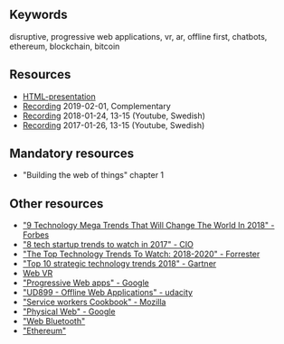 ## Keywords
disruptive, progressive web applications, vr, ar, offline first, chatbots, ethereum, blockchain, bitcoin

## Resources
- [HTML-presentation](https://rawgit.com/1dv527/syllabus/master/lectures/01-webplatform/index.html#/)
- [Recording](https://youtu.be/6NPMxLOVhWE) 2019-02-01, Complementary
- [Recording](https://youtu.be/j6MOwEC5FRs) 2018-01-24, 13-15 (Youtube, Swedish)
- [Recording](https://youtu.be/l5x-Axv4-j0) 2017-01-26, 13-15 (Youtube, Swedish)

## Mandatory resources
- "Building the web of things" chapter 1

## Other resources
- ["9 Technology Mega Trends That Will Change The World In 2018" - Forbes](https://www.forbes.com/sites/bernardmarr/2017/12/04/9-technology-mega-trends-that-will-change-the-world-in-2018/)
- ["8 tech startup trends to watch in 2017" - CIO](http://www.cio.com/article/3145457/startups/8-tech-startup-trends-to-watch-in-2017.html)
- ["The Top Technology Trends To Watch: 2018-2020" - Forrester](https://go.forrester.com/blogs/top-technology-trends-2018-2020/)
- ["Top 10 strategic technology trends 2018" - Gartner](https://www.gartner.com/smarterwithgartner/gartner-top-10-strategic-technology-trends-for-2018/)
- [Web VR](https://webvr.info/)
- ["Progressive Web apps" - Google](https://developers.google.com/web/progressive-web-apps/)
- ["UD899 - Offline Web Applications" - udacity](https://classroom.udacity.com/courses/ud899)
- ["Service workers Cookbook" - Mozilla](https://serviceworke.rs/)
- ["Physical Web" - Google](https://google.github.io/physical-web/)
- ["Web Bluetooth"](https://webbluetoothcg.github.io/web-bluetooth/)
- ["Ethereum"](https://ethereum.org)

